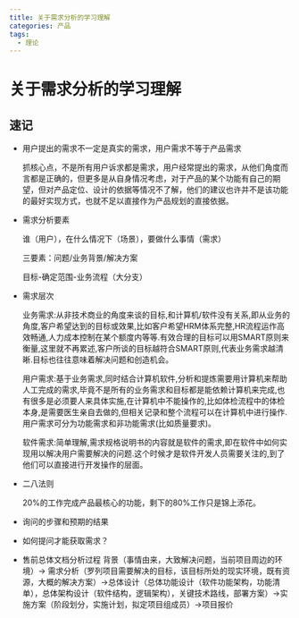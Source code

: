 ```yaml
---
title: 关于需求分析的学习理解
categories: 产品
tags:
  - 理论
---
```


# 关于需求分析的学习理解

## 速记

* 用户提出的需求不一定是真实的需求，用户需求不等于产品需求

    抓核心点，不是所有用户诉求都是需求，用户经常提出的需求，从他们角度而言都是正确的，但更多是从自身情况考虑，对于产品的某个功能有自己的期望，但对产品定位、设计的依据等情况不了解，他们的建议也许并不是该功能的最好实现方式，也就不足以直接作为产品规划的直接依据。

* 需求分析要素

    谁（用户），在什么情况下（场景），要做什么事情（需求）

    三要素：问题/业务背景/解决方案

    目标-确定范围-业务流程（大分支）

* 需求层次

   业务需求:从非技术商业的角度来谈的目标,和计算机/软件没有关系,即从业务的角度,客户希望达到的目标或效果,比如客户希望HRM体系完整,HR流程运作高效畅通,人力成本控制在某个额度内等等.有效合理的目标可以用SMART原则来衡量,这里就不再累述,客户所谈的目标越符合SMART原则,代表业务需求越清晰.目标也往往意味着解决问题和创造机会。

   用户需求:基于业务需求,同时结合计算机软件,分析和提炼需要用计算机来帮助人工完成的需求,毕竟不是所有的业务需求和目标都是能依赖计算机来完成,也有很多是必须要人来具体实施,在计算机中不能操作的,比如体检流程中的体检本身,是需要医生亲自去做的,但相关记录和整个流程可以在计算机中进行操作. 用户需求可分为功能需求和非功能需求(比如质量要求)。

   软件需求:简单理解,需求规格说明书的内容就是软件的需求,即在软件中如何实现用以解决用户需要解决的问题.这个时候才是软件开发人员需要关注的,到了他们可以直接进行开发操作的层面。

* 二八法则

    20%的工作完成产品最核心的功能，剩下的80%工作只是锦上添花。

* 询问的步骤和预期的结果

* 如何提问才能获取需求？

* 售前总体文档分析过程
    背景（事情由来，大致解决问题，当前项目周边的环境）-> 需求分析（罗列项目需要解决的目标，该目标所处的现实环境，既有资源，大概的解决方案）->总体设计（总体功能设计（软件功能架构，功能清单），总体架构设计（软件结构，逻辑架构），关键技术路线，部署方案）->实施方案（阶段划分，实施计划，拟定项目组成员）->项目报价